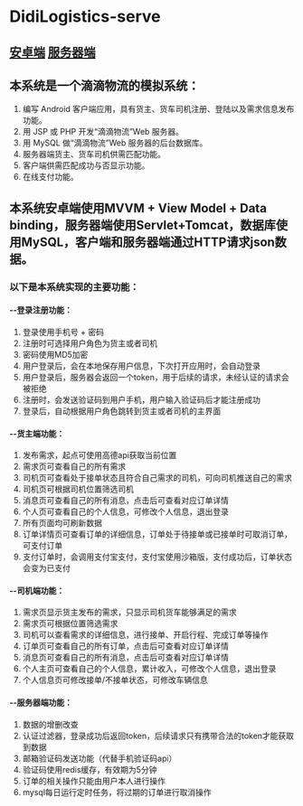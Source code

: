 # DidiLogistics-serve

## [安卓端](https://github.com/87803/DidiLogistics) [服务器端](https://github.com/87803/DidiLogistics-serve)

## 本系统是一个滴滴物流的模拟系统：

1. 编写 Android 客户端应用，具有货主、货车司机注册、登陆以及需求信息发布功能。
2. 用 JSP 或 PHP 开发“滴滴物流”Web 服务器。
3. 用 MySQL 做“滴滴物流”Web 服务器的后台数据库。
4. 服务器端货主、货车司机供需匹配功能。
5. 客户端供需匹配成功与否显示功能。
6. 在线支付功能。

## 本系统安卓端使用MVVM + View Model + Data binding，服务器端使用Servlet+Tomcat，数据库使用MySQL，客户端和服务器端通过HTTP请求json数据。

### 以下是本系统实现的主要功能：

#### --登录注册功能：

1. 登录使用手机号 + 密码
2. 注册时可选择用户角色为货主或者司机
3. 密码使用MD5加密
4. 用户登录后，会在本地保存用户信息，下次打开应用时，会自动登录
5. 用户登录后，服务器会返回一个token，用于后续的请求，未经认证的请求会被拒绝
6. 注册时，会发送验证码到用户手机，用户输入验证码后才能注册成功
7. 登录后，自动根据用户角色跳转到货主或者司机的主界面

#### --货主端功能：

1. 发布需求，起点可使用高德api获取当前位置
2. 需求页可查看自己的所有需求
3. 司机页可查看处于接单状态且符合自己需求的司机，可向司机推送自己的需求
4. 司机页可根据司机位置筛选司机
5. 消息页可查看自己的所有消息，点击后可查看对应订单详情
6. 个人页可查看自己的个人信息，可修改个人信息，退出登录
7. 所有页面均可刷新数据
8. 订单详情页可查看订单的详细信息，订单处于待接单或已接单时可取消订单，可支付订单
9. 支付订单时，会调用支付宝支付，支付宝使用沙箱版，支付成功后，订单状态会变为已支付

#### --司机端功能：

1. 需求页显示货主发布的需求，只显示司机货车能够满足的需求
2. 需求页可根据位置筛选需求
3. 司机可以查看需求的详细信息，进行接单、开启行程、完成订单等操作
4. 订单页可查看自己的所有订单，点击后可查看对应订单详情
5. 消息页可查看自己的所有消息，点击后可查看对应订单详情
6. 个人主页可查看自己的个人信息，累计收入，可修改个人信息，退出登录
7. 个人信息页可修改接单/不接单状态，可修改车辆信息

#### --服务器端功能：

1. 数据的增删改查
2. 认证过滤器，登录成功后返回token，后续请求只有携带合法的token才能获取到数据
3. 邮箱验证码发送功能（代替手机验证码api）
4. 验证码使用redis缓存，有效期为5分钟
5. 订单的相关操作只能由用户本人进行操作
6. mysql每日运行定时任务，将过期的订单进行取消操作